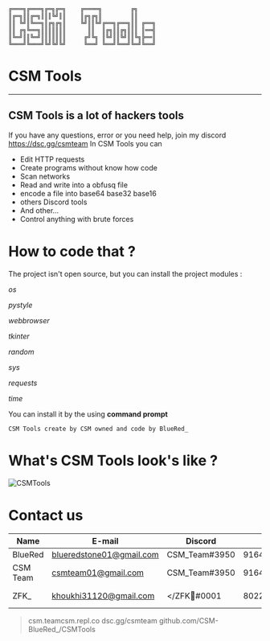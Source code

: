 ```
╔═══╗╔═══╗╔═╗╔═╗    ╔════╗        ╔╗
║╔═╗║║╔═╗║║║╚╝║║    ║╔╗╔╗║        ║║
║║ ╚╝║╚══╗║╔╗╔╗║    ╚╝║║╚╝╔══╗╔══╗║║ ╔══╗
║║ ╔╗╚══╗║║║║║║║      ║║  ║╔╗║║╔╗║║║ ║══╣
║╚═╝║║╚═╝║║║║║║║     ╔╝╚╗ ║╚╝║║╚╝║║╚╗╠══║
╚═══╝╚═══╝╚╝╚╝╚╝     ╚══╝ ╚══╝╚══╝╚═╝╚══╝
```

# CSM Tools
***
## CSM Tools is a lot of hackers tools

If you have any questions, error or you need help, join my discord
https://dsc.gg/csmteam
In CSM Tools you can

- Edit HTTP requests
- Create programs without know how code
- Scan networks
- Read and write into a obfusq file
- encode a file into base64 base32 base16
- others Discord tools
- And other...
- Control anything with brute forces

# How to code that ?

The project isn't open source, but you can install the project modules :

_os_

_pystyle_

_webbrowser_

_tkinter_

_random_

_sys_

_requests_

_time_

You can install it by the using **command prompt**

`CSM Tools create by CSM owned and code by BlueRed_`

# What's CSM Tools look's like ?


![CSMTools](https://cdn.discordapp.com/attachments/916427904576008212/916793184779128894/unknown.png)

# Contact us

|Name|E-mail|Discord|Discord ID|Custom link|
|----|------|-------|----------|-----------|
|BlueRed|blueredstone01@gmail.com|CSM_Team#3950|916426488327307298|https://github.com/CSM-BlueRed|
|CSM Team|csmteam01@gmail.com|CSM_Team#3950|916426488327307298|https://csm.teamcsm.repl.co|
|ZFK_|khoukhi31120@gmail.com|</ZFK👑#0001|802255871484100629|https://www.youtube.com/channel/UComja9W3BLEfuL4szzT4U-g|

> csm.teamcsm.repl.co
> dsc.gg/csmteam
> github.com/CSM-BlueRed_/CSMTools
